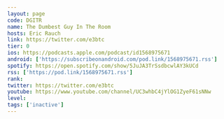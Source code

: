 ```yaml
---
layout: page
code: DGITR
name: The Dumbest Guy In The Room
hosts: Eric Rauch
link: https://twitter.com/e3btc
tier: 0
ios: https://podcasts.apple.com/podcast/id1568975671
android: ['https://subscribeonandroid.com/pod.link/1568975671.rss']
spotify: https://open.spotify.com/show/5JuJA3TrSsdbcwlAY3kUCd
rss: ['https://pod.link/1568975671.rss']
rank: 
twitter: https://twitter.com/e3btc
youtube: https://www.youtube.com/channel/UC3whbC4jYlOG1ZyeF61sNNw
level: 
tags: ['inactive']
---
```


